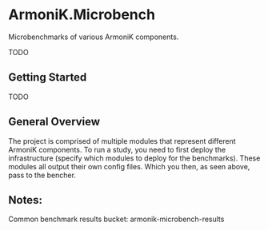 # ArmoniK.Microbench

Microbenchmarks of various ArmoniK components. 

TODO

## Getting Started

TODO

## General Overview

The project is comprised of multiple modules that represent different ArmoniK components. To run a study, you need to first deploy the infrastructure (specify which modules to deploy for the benchmarks). These modules all output their own config files. Which you then, as seen above, pass to the bencher. 


## Notes:

Common benchmark results bucket: armonik-microbench-results
